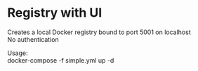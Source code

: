 # Registry with UI

Creates a local Docker registry bound to port 5001 on localhost  
No authentication  

Usage:  
docker-compose -f simple.yml up -d